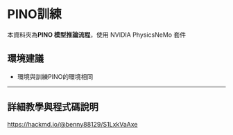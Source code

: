 # PINO訓練

本資料夾為**PINO 模型推論流程**，使用 NVIDIA PhysicsNeMo 套件

## 環境建議

- 環境與訓練PINO的環境相同

---

## 詳細教學與程式碼說明

https://hackmd.io/@benny88129/S1LxkVaAxe

